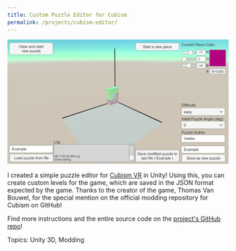 ```yaml
---
title: Custom Puzzle Editor for Cubism
permalink: /projects/cubism-editor/
---
```



![Cubism Editor Screenshot](https://raw.githubusercontent.com/DevPika/cubismvr-level-editor/master/Images/Screenshot1.png)


I created a simple puzzle editor for [Cubism VR][game] in Unity! Using this, you can create custom levels for the game, which are saved in the JSON format expected by the game. Thanks to the creator of the game, Thomas Van Bouwel, for the special mention on the official modding repository for Cubism on GitHub!

Find more instructions and the entire source code on the [project's GitHub repo][repo]!

Topics: Unity 3D, Modding

[repo]: https://github.com/DevPika/cubismvr-level-editor
[game]: https://www.cubism-vr.com/

